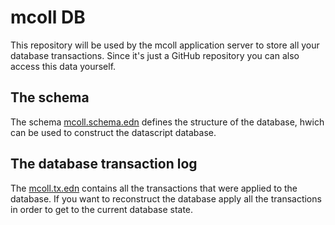 # mcoll DB

This repository will be used by the mcoll application server to store
all your database transactions. Since it's just a GitHub repository
you can also access this data yourself.

## The schema

The schema [mcoll.schema.edn]() defines the structure of the database, hwich can be used to construct
the datascript database.

## The database transaction log

The [mcoll.tx.edn]() contains all the transactions that were applied to the database.
If you want to reconstruct the database apply all the transactions in order
to get to the current database state.

